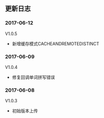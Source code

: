 ## 更新日志
### 2017-06-12
V1.0.5
- 新增缓存模式CACHEANDREMOTEDISTINCT

### 2017-06-09
V1.0.4
- 修复回调单词拼写错误

### 2017-06-08

V1.0.3 
- 初始版本上传